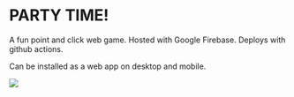 # PARTY TIME!
A fun point and click web game. Hosted with Google Firebase. Deploys with github actions.

Can be installed as a web app on desktop and mobile.

<img src="https://raw.githubusercontent.com/aidan-yip/party_time/main/public/party.gif">

